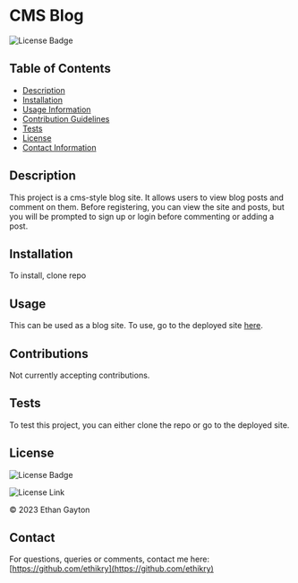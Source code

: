 # CMS Blog

  
  ![License Badge](https://img.shields.io/badge/license-MIT-blue.svg)
  

  ## Table of Contents 
  * [Description](#Description)
  * [Installation](#Installation)
  * [Usage Information](#Usage)
  * [Contribution Guidelines](#Contributions)
  * [Tests](#Tests)
  * [License](#License)
  * [Contact Information](#Contact)
  ## Description
  This project is a cms-style blog site. It allows users to view blog posts and comment on them. Before registering, you can view the site and posts, but you will be prompted to sign up or login before commenting or adding a post. 
  ## Installation
  To install, clone repo
  ## Usage
  This can be used as a blog site. To use, go to the deployed site [here](link). 
  ## Contributions
  Not currently accepting contributions.
  ## Tests 
  To test this project, you can either clone the repo or go to the deployed site.
  ## License
  
  
  ![License Badge](https://img.shields.io/badge/license-MIT-blue.svg)
  
  
  ![License Link](https://opensource.org/licenses/MIT)
  
  © 2023 Ethan Gayton
  
  ## Contact
  For questions, queries or comments, contact me here: 
  [https://github.com/ethikry](https://github.com/ethikry)

